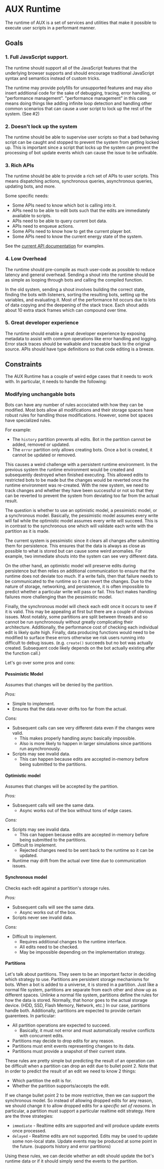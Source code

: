 # AUX Runtime

The runtime of AUX is a set of services and utilities that make it possible to execute user scripts in a performant manner.

## Goals

### 1. Full JavaScript support.

The runtime should support all of the JavaScript features that the underlying browser supports and should encourage traditional JavaScript syntax and semantics instead of custom tricks.

The runtime may provide polyfills for unsupported features and may also insert additional code for the sake of debugging, tracing, error handling, or "performance management". "performance management" in this case means doing things like adding infinite loop detection and handling other common scenarios that can cause a user script to lock up the rest of the system. (See #2)

### 2. Doesn't lock up the system

The runtime should be able to supervise user scripts so that a bad behaving script can be caught and stopped to prevent the system from getting locked up. This is important since a script that locks up the system can prevent the processing of bot update events which can cause the issue to be unfixable.

### 3. Rich APIs

The runtime should be able to provide a rich set of APIs to user scripts. This means dispatching actions, synchronous queries, asynchronous queries, updating bots, and more.

Some specific needs:

-   Some APIs need to know which bot is calling into it.
-   APIs need to be able to edit bots such that the edits are immediately available to scripts.
-   APIs need to be able to query current bot data.
-   APIs need to enqueue actions.
-   Some APIs need to know how to get the current player bot.
-   Some APIs need to know the current energy state of the system.

See the [current API documentation](https://docs.casualsimulation.com/docs/actions) for examples.

### 4. Low Overhead

The runtime should pre-compile as much user-code as possible to reduce latency and general overhead. Sending a shout into the runtime should be as simple as looping through bots and calling the compiled function.

In the old system, sending a shout involves building the correct state, finding the bots with listeners, sorting the resulting bots, setting up the variables, and evaluating it. Most of the performance hit occurs due to lots of data copying and the deepening of the stack trace. Each shout adds about 10 extra stack frames which can compound over time.

### 5. Great developer experience

The runtime should enable a great developer experience by exposing metadata to assist with common operations like error handling and logging. Error stack traces should be walkable and traceable back to the original source. APIs should have type definitions so that code editing is a breeze.

## Constraints

The AUX Runtime has a couple of weird edge cases that it needs to work with. In particular, it needs to handle the following:

### Modifying unchangable bots

Bots can have any number of rules accociated with how they can be modified. Most bots allow all modifications and their storage spaces have robust rules for handling those modifications. However, some bot spaces have specialized rules.

For example:

-   The `history` partition prevents all edits. Bot in the partition cannot be added, removed or updated.
-   The `error` partition only allows creating bots. Once a bot is created, it cannot be updated or removed.

This causes a weird challenge with a persistent runtime environment. In the previous system the runtime environment would be created and subsequently destroyed when finished executing. This allowed edits to restricted bots to be made but the changes would be reverted once the runtime environment was re-created. With the new system, we need to track changes and whether they have been successful or not so that they can be reverted to prevent the system from deviating too far from the actual result.

The question is whether to use an optimistic model, a pessimistic model, or a synchronous model.
Basically, the pessimistic model assumes every write will fail while the optimistic model assumes every write will succeed. This is in contrast to the synchronous one which will validate each write with the partition as it is made.

The current system is pessimistic since it clears all changes after submitting them for persistence. This ensures that the data is always as close as possible to what is stored but can cause some weird anomalies. For example, two immediate shouts into the system can see very different data.

On the other hand, an optimistic model will preserve edits during persistence but then relies on additional communication to ensure that the runtime does not deviate too much.
If a write fails, then that failure needs to be communicated to the runtime so it can revert the changes. Due to the nature of storage, networking, and persistence,
it is often impossible to predict whether a particular write will pass or fail.
This fact makes handling failures more challenging than the pessimistic model.

Finally, the synchronous model will check each edit once it occurs to see if it is valid.
This may be appealing at first but there are a couple of obvious issues. Most notably, some partitions are split between threads and so cannot be run synchronosuly without greatly complicating their architecture. Additionally, the performance cost of checking each individual edit is likely quite high. Finally, data producing functions would need to be modified to surface these errors otherwise we risk users running into difficult to debug issues. (e.g. `create()` succeeds but no bot was actually created. Subsequent code likely depends on the bot actually existing after the function call.)

Let's go over some pros and cons:

#### Pessimistic Model

Assumes that changes will be denied by the partition.

_Pros:_

-   Simple to implement.
-   Ensures that the data never drifts too far from the actual.

_Cons:_

-   Subsequent calls can see very different data even if the changes were valid.
    -   This makes properly handling async basically impossible.
    -   Also is more likely to happen in larger simulations since partitions run asynchronously.
-   Scripts may see invalid data.
    -   This can happen because edits are accepted in-memory before being submitted to the partitions.

#### Optimistic model

Assumes that changes will be accepted by the partition.

_Pros:_

-   Subsequent calls will see the same data.
    -   Async works out of the box without tons of edge cases.

_Cons:_

-   Scripts may see invalid data.
    -   This can happen because edits are accepted in-memory before being submitted to the partitions.
-   Difficult to implement.
    -   Rejected changes need to be sent back to the runtime so it can be updated.
-   Runtime may drift from the actual over time due to communication issues.

#### Synchronous model

Checks each edit against a partition's storage rules.

_Pros:_

-   Subsequent calls will see the same data.
    -   Async works out of the box.
-   Scripts never see invalid data.

_Cons:_

-   Difficult to implement.
    -   Requires additional changes to the runtime interface.
    -   All edits need to be checked.
    -   May be impossible depending on the implementation strategy.

#### Partitions

Let's talk about partitions. They seem to be an important factor in deciding which strategy to use. Partitions are persistent storage mechanisms for bots. When a bot is added to a universe, it is stored in a partition. Just like a normal file system, partitions are separate from each other and show up as different spaces. Unlinke a normal file system, partitions define the rules for how the data is stored. Normally, that honor goes to the actual storage device. (HDD, SSD, Flash Memory, Network, etc.)
In our case, partitions handle both. Additionally, partitions are expected to provide certain guarentees. In particular:

-   All partition operations are expected to succeed.
    -   Basically, it must not error and must automatically resolve conflicts with concurrent edits.
-   Partitions may decide to drop edits for any reason.
-   Partitions must emit events representing changes to its data.
-   Partitions must provide a snapshot of their current state.

These rules are pretty simple but predicting the result of an operation can be difficult when a partition can drop an edit due to bullet point 2. Note that in order to predict the result of an edit we need to know 2 things:

-   Which partition the edit is for.
-   Whether the partition supports/accepts the edit.

If we change bullet point 2 to be more restrictive, then we can support the synchronous model. So instead of allowing dropped edits for any reason, we should change it to allow dropped edits for a _specific set of reasons_. In particular, a partition must support a particular realtime edit strategy. Here are the three strategies:

-   `immediate` - Realtime edits are supported and will produce update events once processed.
-   `delayed` - Realtime edits are not supported. Edits may be used to update some non-local state. Update events may be produced at some point in the future. (supports history and error partitions)

Using these rules, we can decide whether an edit should update the bot's runtime data or if it should simply send the events to the partition.
